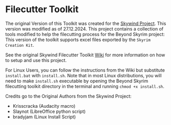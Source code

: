 # Filecutter Toolkit

The original Version of this Toolkit was created for the [Skywind Project](https://gitlab.com/Slaynot/filecutter-toolkit). This version was modified as of 27.12.2024.
This project contains a collection of tools modified to help the filecutting process for the Beyond Skyrim project: This version of the toolkit supports excel files exported by the `Skyrim Creation Kit`.

See the original Skywind Filecutter Toolkit [Wiki](https://gitlab.com/Slaynot/filecutter-toolkit/-/wikis/home) for more information on how to setup and use this project.

For Linux Users, you can follow the instructions from the Wiki but substitute `install.bat` with `install.sh`. Note that in most Linux distributions, you will need to make `install.sh` executable by opening the Beyond Skyrim filecutting toolkit directory in the terminal and running `chmod +x install.sh`.

Credits go to the Original Authors from the Skywind Project:

- Krisscracka (Audacity macro)
- Slaynot (LibreOffice python script)
- bradyjam (Linux Install Script)